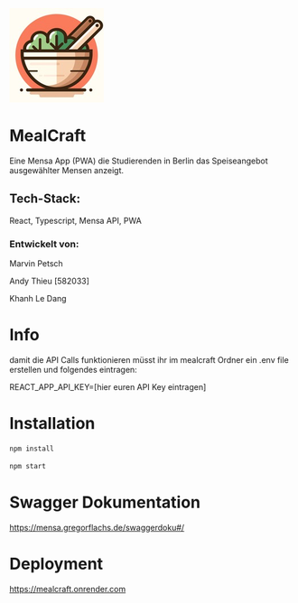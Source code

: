 ![plot](/public/mealcraft167.jpg)
# MealCraft

Eine Mensa App (PWA) die Studierenden in Berlin das Speiseangebot ausgewählter Mensen anzeigt.

## Tech-Stack: 
React, Typescript, Mensa API, PWA

### Entwickelt von:

Marvin Petsch

Andy Thieu [582033]

Khanh Le Dang

# Info
damit die API Calls funktionieren müsst ihr im mealcraft Ordner ein .env file erstellen und folgendes eintragen:

REACT_APP_API_KEY=[hier euren API Key eintragen]

# Installation
```bash
npm install
```
```bash
npm start
```
# Swagger Dokumentation
https://mensa.gregorflachs.de/swaggerdoku#/


# Deployment
https://mealcraft.onrender.com